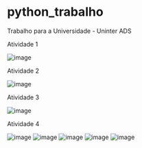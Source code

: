 # python_trabalho
Trabalho para a Universidade - Uninter ADS

Atividade 1

![image](https://github.com/Caroline-Teixeira/python_trabalho/assets/131414771/500cd8f6-6621-49e3-9c2a-ce3a84a310d9)

Atividade 2

![image](https://github.com/Caroline-Teixeira/python_trabalho/assets/131414771/ac87c18e-8f94-46a9-9a4a-a8d63326d5a0)

Atividade 3

![image](https://github.com/Caroline-Teixeira/python_trabalho/assets/131414771/2eb64cc2-9dfd-431e-8aaa-5c6b3d01cfae)


Atividade 4

![image](https://github.com/Caroline-Teixeira/python_trabalho/assets/131414771/00cd064f-4939-41f2-9f16-fc85521ad798)
![image](https://github.com/Caroline-Teixeira/python_trabalho/assets/131414771/ce235204-7f3d-4a7c-8745-4bb18a10bef3)
![image](https://github.com/Caroline-Teixeira/python_trabalho/assets/131414771/eb80e889-72c4-40d7-a324-549e740aa20a)
![image](https://github.com/Caroline-Teixeira/python_trabalho/assets/131414771/035790fd-7a0d-4eb3-9a0e-f0c60a99635f)
![image](https://github.com/Caroline-Teixeira/python_trabalho/assets/131414771/14d01796-7771-4f87-a685-b023b198835e)












